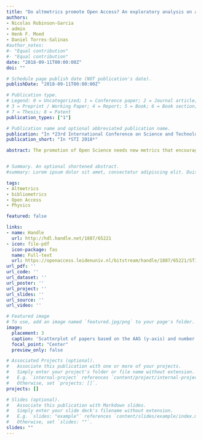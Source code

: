 ```yaml
---
title: "Do altmetrics promote Open Access? An exploratory analysis on altmetric differences between types of access in the field of Physics"
authors:
- Nicolas Robinson-Garcia
- admin
- Henk F. Moed
- Daniel Torres-Salinas
#author_notes:
#- "Equal contribution"
#- "Equal contribution"
date: "2018-09-11T00:00:00Z"
doi: ""

# Schedule page publish date (NOT publication's date).
publishDate: "2018-09-11T00:00:00Z"

# Publication type.
# Legend: 0 = Uncategorized; 1 = Conference paper; 2 = Journal article;
# 3 = Preprint / Working Paper; 4 = Report; 5 = Book; 6 = Book section;
# 7 = Thesis; 8 = Patent
publication_types: ["1"]

# Publication name and optional abbreviated publication name.
publication: "In *23rd International Conference on Science and Technology Indicators*"
publication_short: "In *STI 2018*"

abstract: The promotion of Open Science needs new metrics that encourage openness in scientific practices, and can help institutions to monitor it. In 2017, the European Commission (EC) created an Expert Group with the task of informing the commission on the possibility of including altmetric indicators as potential metrics that could foster and monitor open science advancements, but it failed to show how these metrics can help to foster Open Science. The current paper analyses differences in altmetric scores between Green OA publications, Gold OA publications and non OA publications. The goal of the paper is to empirically study whether altmetric indicators reinforce Open Access practices regardless of the type of access. We report a preliminary analysis based on two Physics journals. Our results show that gold OA documents are best covered in Altmetric.com and receive higher mentions than documents with other types of access. This is especially troublesome in the case of green OA, as it reflects that altmetric indicators do promote a very specific type of access closely linked with the publishing industry.


# Summary. An optional shortened abstract.
#summary: Lorem ipsum dolor sit amet, consectetur adipiscing elit. Duis posuere tellus ac convallis placerat. Proin tincidunt magna sed ex sollicitudin condimentum.

tags:
- Altmetrics
- bibliometrics
- Open Access
- Physics

featured: false

links:
- name: Handle
  url: http://hdl.handle.net/1887/65221
- icon: file-pdf
  icon-package: fas
  name: Full-text
  url: https://openaccess.leidenuniv.nl/bitstream/handle/1887/65221/STI2018_paper_154.pdf
url_pdf: ''
url_code: ''
url_dataset: ''
url_poster: ''
url_project: ''
url_slides: ''
url_source: ''
url_video: ''

# Featured image
# To use, add an image named `featured.jpg/png` to your page's folder. 
image:
  placement: 3
  caption: 'Scatterplot of papers based on the AAS (y-axis) and number of citations (x-axis) and type of access'
  focal_point: "Center"
  preview_only: false

# Associated Projects (optional).
#   Associate this publication with one or more of your projects.
#   Simply enter your project's folder or file name without extension.
#   E.g. `internal-project` references `content/project/internal-project/index.md`.
#   Otherwise, set `projects: []`.
projects: []

# Slides (optional).
#   Associate this publication with Markdown slides.
#   Simply enter your slide deck's filename without extension.
#   E.g. `slides: "example"` references `content/slides/example/index.md`.
#   Otherwise, set `slides: ""`.
slides: ""
---
```

